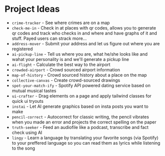 # Project Ideas
- `crime-tracker` - See where crimes are on a map
- `check-me-in` - Check in at places with qr codes, allows you to generate qr codes and track who checks in and where and have graphs of it and stuff. Payed users can strack more...
- `address-mover` - Submit your address and let us figure out where you are registered
- `ai-pickup-line` - Tell us where you are, what he/she looks like and wahat your personality is and we'll generate a pickup line
- `ai-flight` - Calculate the best way to the airport
- `crowded-airport` - Crowd sourced airport information
- `map-of-history` - Crowd sourced history about a place on the map
- `collective-canvas` - Create crowd-sourced drawings
- `spot-your-match-ify` - Spotify API powered dating service based on mutual musical tastes
- `ui-crafter` - Drag elements on a page and apply tailwind classes for quick ui tryouts
- `instai` - Let AI generate graphics based on insta posts you want to make
- `pencil-correct` - Autocorrect for classic writing, the pencil vibrates when you made an error and projects the correct spelling on the paper
- `truth-seeker` -  Feed an audiofile like a podcast, transcribe and fact check using AI
- `lingy` - Learn a language by translating your favorite songs (via Spotify) to your preffered language so you can read them as lyrics while listening to the song
